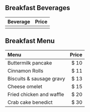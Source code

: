 ## Breakfast Beverages
|  Beverage   | Price   |
|:------------|--------:|
|  |  |


## Breakfast Menu
|  Menu   | Price   |
|:------------|--------:|
| Buttermilk pancake| $ 10 |
| Cinnamon Rolls| $ 11|
| Biscuits & sausage gravy| $ 13 |
| Cheese omelet| $ 15 |
|  Fried chicken and waffle| $ 20 |
| Crab cake benedict| $ 30 |
